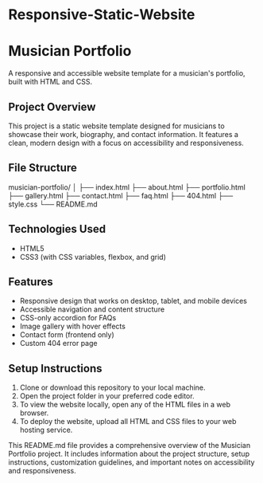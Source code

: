 # Responsive-Static-Website

# Musician Portfolio

A responsive and accessible website template for a musician's portfolio, built with HTML and CSS.

## Project Overview

This project is a static website template designed for musicians to showcase their work, biography, and contact information. It features a clean, modern design with a focus on accessibility and responsiveness.

## File Structure
musician-portfolio/
│
├── index.html
├── about.html
├── portfolio.html
├── gallery.html
├── contact.html
├── faq.html
├── 404.html
├── style.css
└── README.md


## Technologies Used

- HTML5
- CSS3 (with CSS variables, flexbox, and grid)

## Features

- Responsive design that works on desktop, tablet, and mobile devices
- Accessible navigation and content structure
- CSS-only accordion for FAQs
- Image gallery with hover effects
- Contact form (frontend only)
- Custom 404 error page

## Setup Instructions

1. Clone or download this repository to your local machine.
2. Open the project folder in your preferred code editor.
3. To view the website locally, open any of the HTML files in a web browser.
4. To deploy the website, upload all HTML and CSS files to your web hosting service.


This README.md file provides a comprehensive overview of the Musician Portfolio project. It includes information about the project structure, setup instructions, customization guidelines, and important notes on accessibility and responsiveness.

